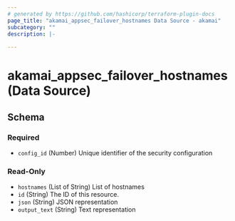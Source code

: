 ```yaml
---
# generated by https://github.com/hashicorp/terraform-plugin-docs
page_title: "akamai_appsec_failover_hostnames Data Source - akamai"
subcategory: ""
description: |-
  
---
```


# akamai_appsec_failover_hostnames (Data Source)





<!-- schema generated by tfplugindocs -->
## Schema

### Required

- `config_id` (Number) Unique identifier of the security configuration

### Read-Only

- `hostnames` (List of String) List of hostnames
- `id` (String) The ID of this resource.
- `json` (String) JSON representation
- `output_text` (String) Text representation
